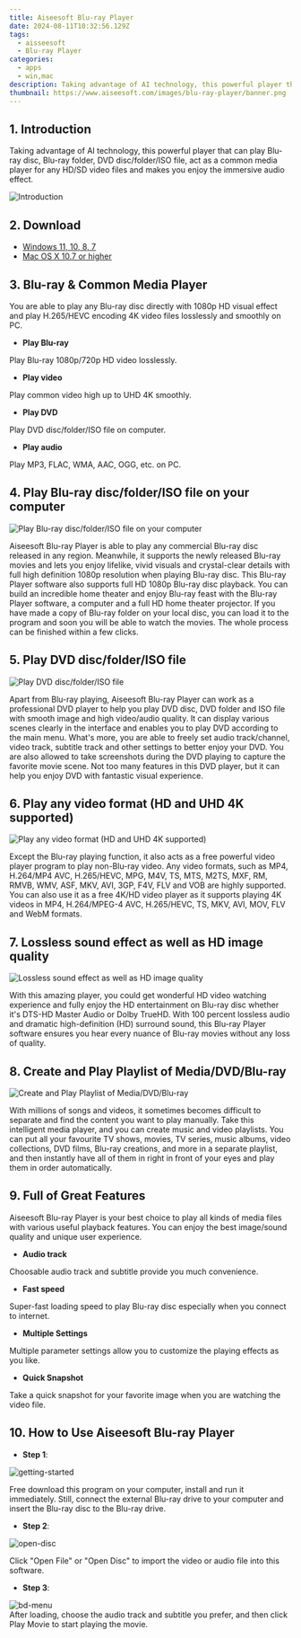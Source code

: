 ```yaml
---
title: Aiseesoft Blu-ray Player
date: 2024-08-11T10:32:56.129Z
tags: 
  - aisseesoft
  - Blu-ray Player
categories: 
  - apps
  - win,mac
description: Taking advantage of AI technology, this powerful player that can play Blu-ray disc, Blu-ray folder, DVD disc/folder/ISO file, act as a common media player for any HD/SD video files and makes you enjoy the immersive audio effect.
thumbnail: https://www.aiseesoft.com/images/blu-ray-player/banner.png
---
```


## 1. Introduction

Taking advantage of AI technology, this powerful player that can play Blu-ray disc, Blu-ray folder, DVD disc/folder/ISO file, act as a common media player for any HD/SD video files and makes you enjoy the immersive audio effect.

![Introduction](https://www.aiseesoft.com/images/blu-ray-player/banner.png)

## 2. Download

- [Windows 11, 10, 8, 7](https://secure.2checkout.com/order/checkout.php?PRODS=4570384&QTY=1&AFFILIATE=108875&CART=1)
- [Mac OS X 10.7 or higher](https://secure.2checkout.com/order/checkout.php?PRODS=4571921&QTY=1&AFFILIATE=108875&CART=1)

## 3. Blu-ray & Common Media Player

You are able to play any Blu-ray disc directly with 1080p HD visual effect and play H.265/HEVC encoding 4K video files losslessly and smoothly on PC.

- **Play Blu-ray**

Play Blu-ray 1080p/720p HD video losslessly.

- **Play video**

Play common video high up to UHD 4K smoothly.

- **Play DVD**

Play DVD disc/folder/ISO file on computer.

- **Play audio**

Play MP3, FLAC, WMA, AAC, OGG, etc. on PC.

## 4. Play Blu-ray disc/folder/ISO file on your computer

![Play Blu-ray disc/folder/ISO file on your computer](https://www.aiseesoft.com/images/blu-ray-player/play-blu-ray-movie.png)

Aiseesoft Blu-ray Player is able to play any commercial Blu-ray disc released in any region. Meanwhile, it supports the newly released Blu-ray movies and lets you enjoy lifelike, vivid visuals and crystal-clear details with full high definition 1080p resolution when playing Blu-ray disc. This Blu-ray Player software also supports full HD 1080p Blu-ray disc playback. You can build an incredible home theater and enjoy Blu-ray feast with the Blu-ray Player software, a computer and a full HD home theater projector. If you have made a copy of Blu-ray folder on your local disc, you can load it to the program and soon you will be able to watch the movies. The whole process can be finished within a few clicks.

## 5. Play DVD disc/folder/ISO file

![Play DVD disc/folder/ISO file](https://www.aiseesoft.com/images/blu-ray-player/play-dvd-movie.png)

Apart from Blu-ray playing, Aiseesoft Blu-ray Player can work as a professional DVD player to help you play DVD disc, DVD folder and ISO file with smooth image and high video/audio quality. It can display various scenes clearly in the interface and enables you to play DVD according to the main menu. What's more, you are able to freely set audio track/channel, video track, subtitle track and other settings to better enjoy your DVD. You are also allowed to take screenshots during the DVD playing to capture the favorite movie scene. Not too many features in this DVD player, but it can help you enjoy DVD with fantastic visual experience.

## 6. Play any video format (HD and UHD 4K supported)

![Play any video format (HD and UHD 4K supported)](https://www.aiseesoft.com/images/blu-ray-player/play-video-format.png)

Except the Blu-ray playing function, it also acts as a free powerful video player program to play non-Blu-ray video. Any video formats, such as MP4, H.264/MP4 AVC, H.265/HEVC, MPG, M4V, TS, MTS, M2TS, MXF, RM, RMVB, WMV, ASF, MKV, AVI, 3GP, F4V, FLV and VOB are highly supported. You can also use it as a free 4K/HD video player as it supports playing 4K videos in MP4, H.264/MPEG-4 AVC, H.265/HEVC, TS, MKV, AVI, MOV, FLV and WebM formats.


## 7. Lossless sound effect as well as HD image quality

![Lossless sound effect as well as HD image quality](https://www.aiseesoft.com/images/blu-ray-player/sound-effect.png)

With this amazing player, you could get wonderful HD video watching experience and fully enjoy the HD entertainment on Blu-ray disc whether it's DTS-HD Master Audio or Dolby TrueHD. With 100 percent lossless audio and dramatic high-definition (HD) surround sound, this Blu-ray Player software ensures you hear every nuance of Blu-ray movies without any loss of quality.

## 8. Create and Play Playlist of Media/DVD/Blu-ray

![Create and Play Playlist of Media/DVD/Blu-ray](https://www.aiseesoft.com/images/blu-ray-player/create-playlist.png)

With millions of songs and videos, it sometimes becomes difficult to separate and find the content you want to play manually. Take this intelligent media player, and you can create music and video playlists. You can put all your favourite TV shows, movies, TV series, music albums, video collections, DVD films, Blu-ray creations, and more in a separate playlist, and then instantly have all of them in right in front of your eyes and play them in order automatically.

## 9. Full of Great Features

Aiseesoft Blu-ray Player is your best choice to play all kinds of media files with various useful playback features. You can enjoy the best image/sound quality and unique user experience.

- **Audio track**

Choosable audio track and subtitle provide you much convenience.

- **Fast speed**

Super-fast loading speed to play Blu-ray disc especially when you connect to internet.

- **Multiple Settings**

Multiple parameter settings allow you to customize the playing effects as you like.

- **Quick Snapshot**

Take a quick snapshot for your favorite image when you are watching the video file.

## 10. How to Use Aiseesoft Blu-ray Player

- **Step 1**:

![getting-started](https://www.aiseesoft.com/images/blu-ray-player/getting-started.jpg)

Free download this program on your computer, install and run it immediately. Still, connect the external Blu-ray drive to your computer and insert the Blu-ray disc to the Blu-ray drive.

- **Step 2**:
  
![open-disc](https://www.aiseesoft.com/images/blu-ray-player/open-disc.jpg)  
  
Click "Open File" or "Open Disc" to import the video or audio file into this software.

- **Step 3**:
  
![bd-menu](https://www.aiseesoft.com/images/blu-ray-player/bd-menu.jpg)  
After loading, choose the audio track and subtitle you prefer, and then click Play Movie to start playing the movie.